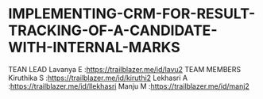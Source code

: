 # IMPLEMENTING-CRM-FOR-RESULT-TRACKING-OF-A-CANDIDATE-WITH-INTERNAL-MARKS
TEAN LEAD 
Lavanya E  :https://trailblazer.me/id/lavu2
TEAM MEMBERS
Kiruthika S :https://trailblazer.me/id/kiruthi2
Lekhasri  A :https://trailblazer.me/id/llekhasri
Manju M     :https://trailblazer.me/id/manj2
